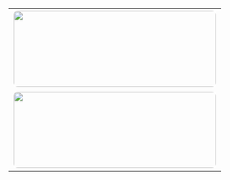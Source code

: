 <table align="center">
  <tr>
    <td align="center">
      <a href="https://leetcode.com/zkryaev">
        <img src="https://leetcard.jacoblin.cool/zkryaev?theme=dark&font=Roboto" width="400" height="150" style="border: 2px solid white; border-radius: 10px;" />
      </a>
    </td>
  </tr>
  <tr>
    <td align="center">
      <a href="https://github.com/anuraghazra/github-readme-stats">
        <img src="https://github-readme-stats.vercel.app/api/top-langs/?username=zkryaev&theme=dark" width="400" height="150" style="border: 2px solid white; border-radius: 10px;" />
      </a>
    </td>
  </tr>
</table>
